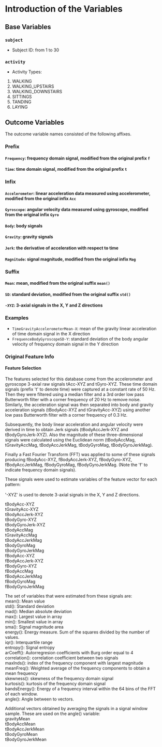 # Introduction of the Variables
## Base Variables
### `subject`
- Subject ID: from 1 to 30

### `activity`
- Activity Types:<br />
1. WALKING
2. WALKING_UPSTAIRS
3. WALKING_DOWNSTAIRS
4. SITTINGS
5. TANDING
6. LAYING

## Outcome Variables
The outcome variable names consisted of the following affixes.
### Prefix 
#### `Frequency`: frequency domain signal, modified from the original prefix `f`
#### `Time`: time domain signal, modified from the original prefix `t`

### Infix
#### `Accelerometer`: linear acceleration data measured using accelerometer, modified from the original infix `Acc`
#### `Gyroscope`: angular velocity data measured using gyroscope, modified from the original infix `Gyro`
#### `Body`: body signals
#### `Gravity`: gravity signals
#### `Jerk`: the derivative of acceleration with respect to time
#### `Magnitude`: signal magnitude, modified from the original infix `Mag`

### Suffix
#### `Mean`: mean, modified from the original suffix `mean()`
#### `SD`: standard deviation, modified from the original suffix `std()`
#### `-XYZ`: 3-axial signals in the X, Y and Z directions

### Examples
- `TimeGravityAccelerometerMean-X`: mean of the gravity linear acceleration of time domain signal in the X direction
- `FrequenceBodyGyroscopeSD-Y`: standard deviation of the body angular velocity of frequency domain signal in the Y direction

### Original Feature Info
#### Feature Selection
The features selected for this database come from the accelerometer and gyroscope 3-axial raw signals tAcc-XYZ and tGyro-XYZ. These time domain signals (prefix 't' to denote time) were captured at a constant rate of 50 Hz. Then they were filtered using a median filter and a 3rd order low pass Butterworth filter with a corner frequency of 20 Hz to remove noise. Similarly, the acceleration signal was then separated into body and gravity acceleration signals (tBodyAcc-XYZ and tGravityAcc-XYZ) using another low pass Butterworth filter with a corner frequency of 0.3 Hz. 

Subsequently, the body linear acceleration and angular velocity were derived in time to obtain Jerk signals (tBodyAccJerk-XYZ and tBodyGyroJerk-XYZ). Also the magnitude of these three-dimensional signals were calculated using the Euclidean norm (tBodyAccMag, tGravityAccMag, tBodyAccJerkMag, tBodyGyroMag, tBodyGyroJerkMag). 

Finally a Fast Fourier Transform (FFT) was applied to some of these signals producing fBodyAcc-XYZ, fBodyAccJerk-XYZ, fBodyGyro-XYZ, fBodyAccJerkMag, fBodyGyroMag, fBodyGyroJerkMag. (Note the 'f' to indicate frequency domain signals). 

These signals were used to estimate variables of the feature vector for each pattern:<br />  
'-XYZ' is used to denote 3-axial signals in the X, Y and Z directions.

tBodyAcc-XYZ<br />
tGravityAcc-XYZ<br />
tBodyAccJerk-XYZ<br />
tBodyGyro-XYZ<br />
tBodyGyroJerk-XYZ<br />
tBodyAccMag<br />
tGravityAccMag<br />
tBodyAccJerkMag<br />
tBodyGyroMag<br />
tBodyGyroJerkMag<br />
fBodyAcc-XYZ<br />
fBodyAccJerk-XYZ<br />
fBodyGyro-XYZ<br />
fBodyAccMag<br />
fBodyAccJerkMag<br />
fBodyGyroMag<br />
fBodyGyroJerkMag<br />

The set of variables that were estimated from these signals are:<br />
mean(): Mean value<br />
std(): Standard deviation<br />
mad(): Median absolute deviation<br />
max(): Largest value in array<br />
min(): Smallest value in array<br />
sma(): Signal magnitude area<br />
energy(): Energy measure. Sum of the squares divided by the number of values.<br />
iqr(): Interquartile range<br />
entropy(): Signal entropy<br />
arCoeff(): Autorregresion coefficients with Burg order equal to 4<br />
correlation(): correlation coefficient between two signals<br />
maxInds(): index of the frequency component with largest magnitude<br />
meanFreq(): Weighted average of the frequency components to obtain a mean frequency<br />
skewness(): skewness of the frequency domain signal<br /> 
kurtosis(): kurtosis of the frequency domain signal<br /> 
bandsEnergy(): Energy of a frequency interval within the 64 bins of the FFT of each window.<br />
angle(): Angle between to vectors.<br />

Additional vectors obtained by averaging the signals in a signal window sample. These are used on the angle() variable:<br />
gravityMean<br />
tBodyAccMean<br />
tBodyAccJerkMean<br />
tBodyGyroMean<br />
tBodyGyroJerkMean<br />
